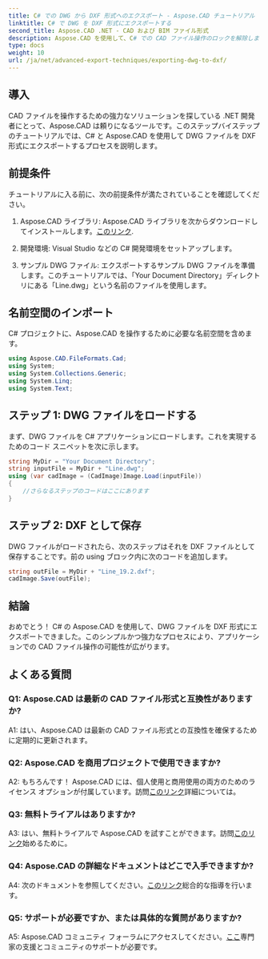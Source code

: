 ```yaml
---
title: C# での DWG から DXF 形式へのエクスポート - Aspose.CAD チュートリアル
linktitle: C# で DWG を DXF 形式にエクスポートする
second_title: Aspose.CAD .NET - CAD および BIM ファイル形式
description: Aspose.CAD を使用して、C# での CAD ファイル操作のロックを解除します。 DWG を DXF に簡単にエクスポートする方法を学びましょう。シームレスな統合については、ステップバイステップのガイドに従ってください。
type: docs
weight: 10
url: /ja/net/advanced-export-techniques/exporting-dwg-to-dxf/
---
```

## 導入

CAD ファイルを操作するための強力なソリューションを探している .NET 開発者にとって、Aspose.CAD は頼りになるツールです。このステップバイステップのチュートリアルでは、C# と Aspose.CAD を使用して DWG ファイルを DXF 形式にエクスポートするプロセスを説明します。

## 前提条件

チュートリアルに入る前に、次の前提条件が満たされていることを確認してください。

1.  Aspose.CAD ライブラリ: Aspose.CAD ライブラリを次からダウンロードしてインストールします。[このリンク](https://releases.aspose.com/cad/net/).

2. 開発環境: Visual Studio などの C# 開発環境をセットアップします。

3. サンプル DWG ファイル: エクスポートするサンプル DWG ファイルを準備します。このチュートリアルでは、「Your Document Directory」ディレクトリにある「Line.dwg」という名前のファイルを使用します。

## 名前空間のインポート

C# プロジェクトに、Aspose.CAD を操作するために必要な名前空間を含めます。

```csharp
using Aspose.CAD.FileFormats.Cad;
using System;
using System.Collections.Generic;
using System.Linq;
using System.Text;
```

## ステップ 1: DWG ファイルをロードする

まず、DWG ファイルを C# アプリケーションにロードします。これを実現するためのコード スニペットを次に示します。

```csharp
string MyDir = "Your Document Directory";
string inputFile = MyDir + "Line.dwg";
using (var cadImage = (CadImage)Image.Load(inputFile))
{
    //さらなるステップのコードはここにあります
}
```

## ステップ 2: DXF として保存

DWG ファイルがロードされたら、次のステップはそれを DXF ファイルとして保存することです。前の using ブロック内に次のコードを追加します。

```csharp
string outFile = MyDir + "Line_19.2.dxf";
cadImage.Save(outFile);
```

## 結論

おめでとう！ C# の Aspose.CAD を使用して、DWG ファイルを DXF 形式にエクスポートできました。このシンプルかつ強力なプロセスにより、アプリケーションでの CAD ファイル操作の可能性が広がります。

## よくある質問

### Q1: Aspose.CAD は最新の CAD ファイル形式と互換性がありますか?

A1: はい、Aspose.CAD は最新の CAD ファイル形式との互換性を確保するために定期的に更新されます。

### Q2: Aspose.CAD を商用プロジェクトで使用できますか?

 A2: もちろんです！ Aspose.CAD には、個人使用と商用使用の両方のためのライセンス オプションが付属しています。訪問[このリンク](https://purchase.aspose.com/buy)詳細については。

### Q3: 無料トライアルはありますか?

 A3: はい、無料トライアルで Aspose.CAD を試すことができます。訪問[このリンク](https://releases.aspose.com/)始めるために。

### Q4: Aspose.CAD の詳細なドキュメントはどこで入手できますか?

A4: 次のドキュメントを参照してください。[このリンク](https://reference.aspose.com/cad/net/)総合的な指導を行います。

### Q5: サポートが必要ですか、または具体的な質問がありますか?

 A5: Aspose.CAD コミュニティ フォーラムにアクセスしてください。[ここ](https://forum.aspose.com/c/cad/19)専門家の支援とコミュニティのサポートが必要です。
